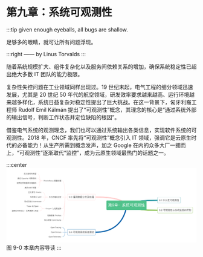 # 第九章：系统可观测性
:::tip <a/>
given enough eyeballs, all bugs are shallow.

足够多的眼睛，就可让所有问题浮现。

:::right
—— by Linus Torvalds
:::

随着系统规模扩大、组件复杂化以及服务间依赖关系的增加，确保系统稳定性已超出绝大多数 IT 团队的能力极限。

复杂性失控问题在工业领域同样出现过。19 世纪末起，电气工程的细分领域迅速发展，尤其是 20 世纪 50 年代的航空领域，研发效率要求越来越高、运行环境越来越多样化，系统日益复杂对稳定性提出了巨大挑战。在这一背景下，匈牙利裔工程师 Rudolf Emil Kálmán 提出了“可观测性”概念，其理念的核心是“通过系统外部的输出信号，判断工作状态并定位缺陷的根因”。

借鉴电气系统的观测理念，我们也可以通过系统输出各类信息，实现软件系统的可观测性。2018 年，CNCF 率先将“可观测性”概念引入 IT 领域，强调它是云原生时代的必备能力！从生产所需到概念发声，加之 Google 在内的众多大厂一拥而上，“可观测性”逐渐取代“监控”，成为云原生领域最热门的话题之一。

:::center
  ![](../assets/observability.png)<br/>
  图 9-0 本章内容导读
:::